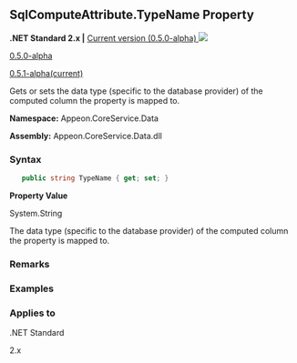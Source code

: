 ## **SqlComputeAttribute.TypeName Property**

**.NET Standard 2.x |**  <a href="javascript:void(0)" class="dropdown">Current version (0.5.0-alpha) <img src="~/images/dropdown.png"/></a>

<div class="otherversions"  value="versdiv">

<a href="javascript:void(0)">0.5.0-alpha</a>

<a href="javascript:void(0)">0.5.1-alpha(current)</a>

</div>

Gets or sets the data type (specific to the database provider) of the computed column the property is mapped to.

 **Namespace:** Appeon.CoreService.Data

 **Assembly:** Appeon.CoreService.Data.dll

### **Syntax**

```c#
   public string TypeName { get; set; }
```

**Property Value**

System.String

The data type (specific to the database provider) of the computed column the property is mapped to.

### **Remarks**



### **Examples**



### **Applies to**

.NET Standard 

2.x